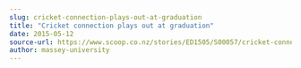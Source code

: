 ```yaml
---
slug: cricket-connection-plays-out-at-graduation
title: "Cricket connection plays out at graduation"
date: 2015-05-12
source-url: https://www.scoop.co.nz/stories/ED1505/S00057/cricket-connection-plays-out-at-graduation.htm
author: massey-university
---
```

